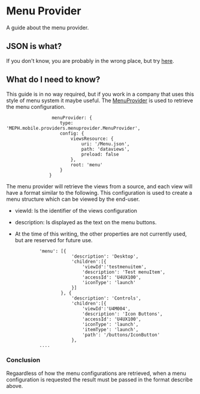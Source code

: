 ﻿# Menu Provider

A guide about the menu provider.



## JSON is what?

If you don't know, you are probably in the wrong place, but try [here](http://en.wikipedia.org/wiki/JSON).


## What do I need to know?

This guide is in no way required, but if you work in a company that uses this style of menu system it maybe useful. The [MenuProvider](#!/MEPH.mobile.providers.menuprovider.MenuProvider) is used to retrieve the menu configuration. 

					 menuProvider: {
						type: 'MEPH.mobile.providers.menuprovider.MenuProvider',
						config: {
							viewsResource: {
								uri: '/Menu.json',
								path: 'dataviews',
								preload: false
							},
							root: 'menu'
						}
					}


The menu provider will retrieve the views from a source, and each view will have a format similar to the following. This configuration is used to create a menu structure which can be viewed by the end-user. 


-  viewId: Is the identifier of the views configuration
-  description: Is displayed as the text on the menu buttons.
-  At the time of this writing, the other properties are not currently used, but are reserved for future use.


				'menu': [{
							'description': 'Desktop',
							'children':[{
								'viewId':'testmenuitem',
								'description': 'Test menuItem',
								'accessId': 'U4UX100',
								'iconType': 'launch'
							}]
						}, {
							'description': 'Controls',
							'children':[{
								'viewId':'U4M004',
								'description': 'Icon Buttons',
								'accessId': 'U4UX100',
								'iconType': 'launch',
								'itemType': 'launch',
								'path': '/buttons/IconButton'
							},
				....
### Conclusion

Regaardless of how the menu configurations are retrieved, when a menu configuration is requested the result must be passed in the format describe above.